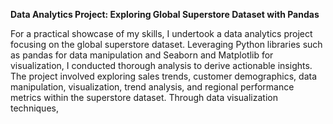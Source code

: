 ****Data Analytics Project: Exploring Global Superstore Dataset with Pandas****

For a practical showcase of my skills, I undertook a data analytics project  focusing on the global superstore dataset. Leveraging Python libraries such as pandas for data manipulation and Seaborn and Matplotlib for visualization, I conducted thorough analysis to derive actionable insights. The project involved exploring sales trends, customer demographics, data manipulation, visualization, trend analysis, and regional performance metrics within the superstore dataset. Through data visualization techniques, 

